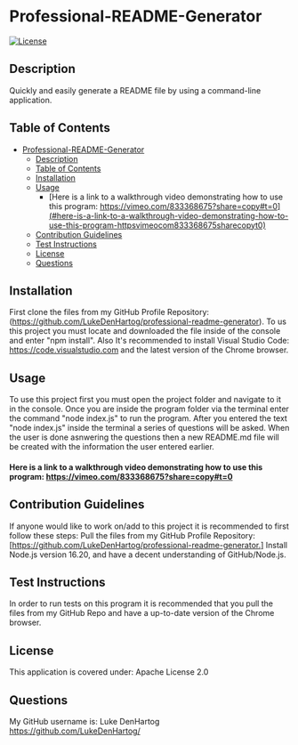 # Professional-README-Generator

[![License](https://img.shields.io/badge/License-Apache_2.0-blue.svg)](https://opensource.org/licenses/Apache-2.0)

## Description

Quickly and easily generate a README file by using a command-line application.

## Table of Contents

- [Professional-README-Generator](#professional-readme-generator)
  - [Description](#description)
  - [Table of Contents](#table-of-contents)
  - [Installation](#installation)
  - [Usage](#usage)
      - [Here is a link to a walkthrough video demonstrating how to use this program: https://vimeo.com/833368675?share=copy#t=0](#here-is-a-link-to-a-walkthrough-video-demonstrating-how-to-use-this-program-httpsvimeocom833368675sharecopyt0)
  - [Contribution Guidelines](#contribution-guidelines)
  - [Test Instructions](#test-instructions)
  - [License](#license)
  - [Questions](#questions)

## Installation

 First clone the files from my GitHub Profile Repository: (https://github.com/LukeDenHartog/professional-readme-generator). To us this project you must locate and downloaded the file inside of the console and enter "npm install". Also It's recommended to install Visual Studio Code: https://code.visualstudio.com and the latest version of the Chrome browser.

## Usage

To use this project first you must open the project folder and navigate to it in the console. Once you are inside the program folder via the terminal enter the command "node index.js" to run the program. After you entered the text "node index.js" inside the terminal a series of questions will be asked. When the user is done asnwering the questions then a  new README.md file will be created with the information the user entered earlier.

#### Here is a link to a walkthrough video demonstrating how to use this program: https://vimeo.com/833368675?share=copy#t=0

## Contribution Guidelines

If anyone would like to work on/add to this project it is recommended to first follow these steps: Pull the files from my GitHub Profile Repository: [https://github.com/LukeDenHartog/professional-readme-generator.] Install Node.js version 16.20, and have a decent understanding of GitHub/Node.js.

## Test Instructions

In order to run tests on this program it is recommended that you pull the files from my GitHub Repo and have a up-to-date version of the Chrome browser.

## License

This application is covered under: Apache License 2.0

## Questions

 My GitHub username is: Luke DenHartog <https://github.com/LukeDenHartog/>
